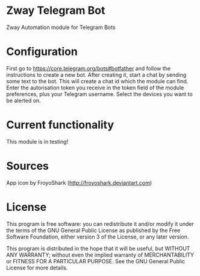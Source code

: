 # Zway Telegram Bot

Zway Automation module for Telegram Bots

# Configuration

First go to https://core.telegram.org/bots#botfather and follow the instructions to create a new bot. After
creating it, start a chat by sending some text to the bot. This will create a chat id which the module can find.
Enter the autorisation token you receive in the token field of the module preferences, plus your Telegram username.
Select the devices you want to be alerted on. 

# Current functionality

This module is in testing! 

# Sources

App icon by FroyoShark (http://froyoshark.deviantart.com)

# License

This program is free software: you can redistribute it and/or modify
it under the terms of the GNU General Public License as published by
the Free Software Foundation, either version 3 of the License, or any 
later version.

This program is distributed in the hope that it will be useful,
but WITHOUT ANY WARRANTY; without even the implied warranty of
MERCHANTABILITY or FITNESS FOR A PARTICULAR PURPOSE. See the
GNU General Public License for more details.
